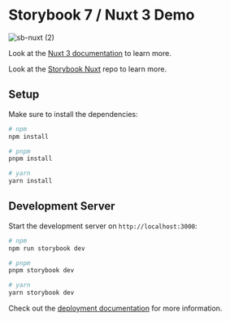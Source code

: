 # Storybook 7 / Nuxt 3 Demo

![sb-nuxt (2)](https://github.com/storybook-vue/storybook-nuxt-demo/assets/711292/291456d2-51b2-4bb8-bbe5-f59a9c310ac8)


Look at the [Nuxt 3 documentation](https://nuxt.com/docs/getting-started/introduction) to learn more.

Look at the [Storybook Nuxt](https://github.com/storybook-vue/nuxt) repo to learn more.

## Setup

Make sure to install the dependencies:

```bash
# npm
npm install

# pnpm
pnpm install

# yarn
yarn install
```

## Development Server

Start the development server on `http://localhost:3000`:

```bash
# npm
npm run storybook dev

# pnpm
pnpm storybook dev

# yarn
yarn storybook dev
```

Check out the [deployment documentation](https://nuxt.com/docs/getting-started/deployment) for more information.
